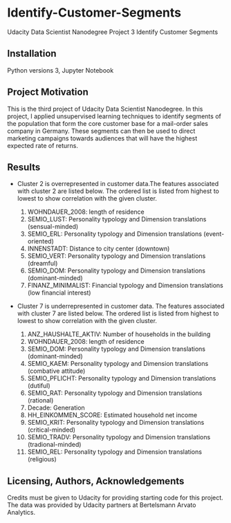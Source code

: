 # Identify-Customer-Segments
Udacity Data Scientist Nanodegree Project 3 Identify Customer Segments  

## Installation
Python versions 3, Jupyter Notebook

## Project Motivation
This is the third project of Udacity Data Scientist Nanodegree. In this project, I applied unsupervised learning techniques to identify segments of the population that form the core customer base for a mail-order sales company in Germany. These segments can then be used to direct marketing campaigns towards audiences that will have the highest expected rate of returns.

## Results
- Cluster 2 is overrepresented in customer data.The features associated with cluster 2 are listed below. The ordered list is listed from highest to lowest to show correlation with the given cluster.
  1. WOHNDAUER_2008: length of residence
  2. SEMIO_LUST: Personality typology and Dimension translations (sensual-minded)
  3. SEMIO_ERL: Personality typology and Dimension translations (event-oriented)
  4. INNENSTADT: Distance to city center (downtown)
  5. SEMIO_VERT: Personality typology and Dimension translations (dreamful)
  6. SEMIO_DOM: Personality typology and Dimension translations (dominant-minded)
  7. FINANZ_MINIMALIST: Financial typology and Dimension translations (low financial interest)
 
- Cluster 7 is underrepresented in customer data. The features associated with cluster 7 are listed below. The ordered list is listed from highest to lowest to show correlation with the given cluster.
  1. ANZ_HAUSHALTE_AKTIV: Number of households in the building
  2. WOHNDAUER_2008: length of residence
  3. SEMIO_DOM: Personality typology and Dimension translations (dominant-minded)
  4. SEMIO_KAEM: Personality typology and Dimension translations (combative attitude)
  3. SEMIO_PFLICHT: Personality typology and Dimension translations (dutiful)
  4. SEMIO_RAT: Personality typology and Dimension translations (rational)
  5. Decade: Generation
  6. HH_EINKOMMEN_SCORE: Estimated household net income
  7. SEMIO_KRIT: Personality typology and Dimension translations (critical-minded)
  8. SEMIO_TRADV: Personality typology and Dimension translations (tradional-minded)
  9. SEMIO_REL: Personality typology and Dimension translations (religious)

## Licensing, Authors, Acknowledgements
Credits must be given to Udacity for providing starting code for this project. The data was provided by Udacity partners at Bertelsmann Arvato Analytics.
